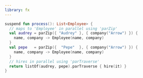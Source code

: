 ```yaml
---
library: fx
---
```

<!--- INCLUDE
import arrow.fx.coroutines.parTraverse
import arrow.fx.coroutines.parZip

data class Street(val name: String) 
data class Company(val name: String) 
data class Employee(val name: String, val company: Company, val hired : Boolean = false)

/** An async non blocking service **/
suspend fun company(name: String): Company =
  Company("$name on ${Thread.currentThread().name}")  

/** An async non blocking service **/
suspend fun street(name: String): Street =
  Street("$name on ${Thread.currentThread().name}")    
  
/** An async non blocking service **/
suspend fun hire(employee: Employee): Employee =
  employee.copy(hired = true)
  
fun employee(name: String, company: Company): Employee =
  Employee(name, company)
-->
```kotlin
suspend fun process(): List<Employee> {
  // maps to 'Employee' in parallel using 'parZip'
  val audrey = parZip({ "Audrey" }, { company("Arrow") }) { 
    name, company -> Employee(name, company) 
  } 
  val pepe   = parZip({  "Pepe"  }, { company("Arrow") }) { 
    name, company -> Employee(name, company) 
  }
  // hires in parallel using 'parTraverse'
  return listOf(audrey, pepe).parTraverse { hire(it) } 
}
```
